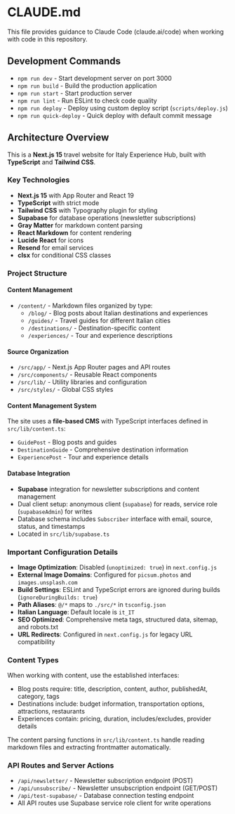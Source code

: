 # CLAUDE.md

This file provides guidance to Claude Code (claude.ai/code) when working with code in this repository.

## Development Commands

- `npm run dev` - Start development server on port 3000
- `npm run build` - Build the production application 
- `npm run start` - Start production server
- `npm run lint` - Run ESLint to check code quality
- `npm run deploy` - Deploy using custom deploy script (`scripts/deploy.js`)
- `npm run quick-deploy` - Quick deploy with default commit message

## Architecture Overview

This is a **Next.js 15** travel website for Italy Experience Hub, built with **TypeScript** and **Tailwind CSS**.

### Key Technologies
- **Next.js 15** with App Router and React 19
- **TypeScript** with strict mode
- **Tailwind CSS** with Typography plugin for styling
- **Supabase** for database operations (newsletter subscriptions)
- **Gray Matter** for markdown content parsing  
- **React Markdown** for content rendering
- **Lucide React** for icons
- **Resend** for email services
- **clsx** for conditional CSS classes

### Project Structure

#### Content Management
- `/content/` - Markdown files organized by type:
  - `/blog/` - Blog posts about Italian destinations and experiences
  - `/guides/` - Travel guides for different Italian cities
  - `/destinations/` - Destination-specific content
  - `/experiences/` - Tour and experience descriptions

#### Source Organization
- `/src/app/` - Next.js App Router pages and API routes
- `/src/components/` - Reusable React components
- `/src/lib/` - Utility libraries and configuration
- `/src/styles/` - Global CSS styles

#### Content Management System
The site uses a **file-based CMS** with TypeScript interfaces defined in `src/lib/content.ts`:
- `GuidePost` - Blog posts and guides
- `DestinationGuide` - Comprehensive destination information
- `ExperiencePost` - Tour and experience details

#### Database Integration
- **Supabase** integration for newsletter subscriptions and content management
- Dual client setup: anonymous client (`supabase`) for reads, service role (`supabaseAdmin`) for writes
- Database schema includes `Subscriber` interface with email, source, status, and timestamps
- Located in `src/lib/supabase.ts`

### Important Configuration Details

- **Image Optimization**: Disabled (`unoptimized: true`) in `next.config.js`
- **External Image Domains**: Configured for `picsum.photos` and `images.unsplash.com`
- **Build Settings**: ESLint and TypeScript errors are ignored during builds (`ignoreDuringBuilds: true`)
- **Path Aliases**: `@/*` maps to `./src/*` in `tsconfig.json`
- **Italian Language**: Default locale is `it_IT`
- **SEO Optimized**: Comprehensive meta tags, structured data, sitemap, and robots.txt
- **URL Redirects**: Configured in `next.config.js` for legacy URL compatibility

### Content Types

When working with content, use the established interfaces:
- Blog posts require: title, description, content, author, publishedAt, category, tags
- Destinations include: budget information, transportation options, attractions, restaurants
- Experiences contain: pricing, duration, includes/excludes, provider details

The content parsing functions in `src/lib/content.ts` handle reading markdown files and extracting frontmatter automatically.

### API Routes and Server Actions

- `/api/newsletter/` - Newsletter subscription endpoint (POST)
- `/api/unsubscribe/` - Newsletter unsubscription endpoint (GET/POST)
- `/api/test-supabase/` - Database connection testing endpoint
- All API routes use Supabase service role client for write operations